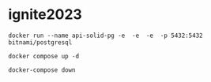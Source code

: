 # ignite2023

```
docker run --name api-solid-pg -e  -e  -e  -p 5432:5432 bitnami/postgresql
```

```
docker compose up -d

```


```
docker-compose down
```